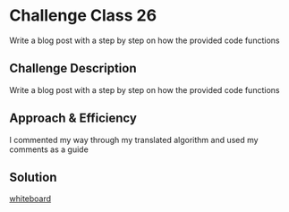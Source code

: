 # Challenge Class 26
<!-- Short summary or background information -->
Write a blog post with a step by step on how the provided code functions

## Challenge Description
<!-- Description of the challenge -->
Write a blog post with a step by step on how the provided code functions

## Approach & Efficiency
<!-- What approach did you take? Why? What is the Big O space/time for this approach? -->
I commented my way through my translated algorithm and used my comments as a guide

## Solution
<!-- Embedded whiteboard image -->
[whiteboard]('/assets\mergeSort.jpg')